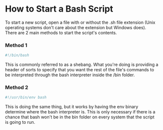 # How to Start a Bash Script

To start a new script, open a file with or without the .sh file extension (Unix operating systems don't care about the extension but Windows does).
There are 2 main methods to start the script's contents.

### Method 1

```bash
#!/bin/bash
```

This is commonly referred to as a shebang.
What you're doing is providing a header of sorts to specify that you want the rest of the file's commands to be interpreted through the bash interpreter inside the /bin folder.

### Method 2

```bash
#!/usr/bin/env bash
```

This is doing the same thing, but it works by having the env binary determine where the bash interpreter is.
This is only necessary if there is a chance that bash won't be in the bin folder on every system that the script is going to run.
